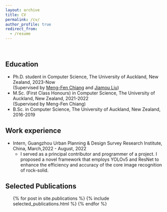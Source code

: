 ```yaml
---
layout: archive
title: CV
permalink: /cv/
author_profile: true
redirect_from:
  - /resume
---
```



<br>

## Education
* Ph.D. student in Computer Science, The University of Auckland, New Zealand, 2023-Now <br>
(Supervised by [Meng-Fen Chiang](https://ankechiang.github.io/) and [Jiamou Liu](https://www.cs.auckland.ac.nz/~jliu036/))
* M.Sc. (First Class Honours) in Computer Science, The University of Auckland, New Zealand, 2021-2022 <br>
(Supervised by Meng-Fen Chiang)
* B.Sc. in Computer Science, The University of Auckland, New Zealand, 2016-2019


## Work experience
* Intern, Guangzhou Urban Planning & Design Survey Research Institute, China, March,2022 - August, 2022
  * I served as a principal contributor and programmer of a project. I proposed a novel framework that employs YOLOv5 and ResNet to enhance the efficiency and accuracy of the core image recognition of rock-solid.


## Selected Publications
  <ul>{% for post in site.publications %}
    {% include selected_publications.html %}
  {% endfor %}</ul>

